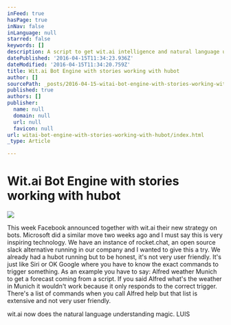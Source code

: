 ```yaml
---
inFeed: true
hasPage: true
inNav: false
inLanguage: null
starred: false
keywords: []
description: A script to get wit.ai intelligence and natural language understanding into hubot
datePublished: '2016-04-15T11:34:23.936Z'
dateModified: '2016-04-15T11:34:20.759Z'
title: Wit.ai Bot Engine with stories working with hubot
author: []
sourcePath: _posts/2016-04-15-witai-bot-engine-with-stories-working-with-hubot.md
published: true
authors: []
publisher:
  name: null
  domain: null
  url: null
  favicon: null
url: witai-bot-engine-with-stories-working-with-hubot/index.html
_type: Article

---
```

# Wit.ai Bot Engine with stories working with hubot
![](https://the-grid-user-content.s3-us-west-2.amazonaws.com/7660d208-3feb-4d2a-977a-41e2e9dd5e0f.jpg)

This week Facebook announced together with wit.ai their new strategy on bots. Microsoft did a similar move two weeks ago and I must say this is very inspiring technology. We have an instance of rocket.chat, an open source slack alternative running in our company and I wanted to give this a try. We already had a hubot running but to be honest, it's not very user friendly. It's just like Siri or OK Google where you have to know the exact commands to trigger something. As an example you have to say: Alfred weather Munich to get a forecast coming from a script. If you said Alfred what's the weather in Munich it wouldn't work because it only responds to the correct trigger. There's a list of commands when you call Alfred help but that list is extensive and not very user friendly. 

wit.ai now does the natural language understanding magic. LUIS
